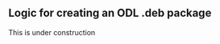 Logic for creating an ODL .deb package
--------------------------------------


This is under construction
